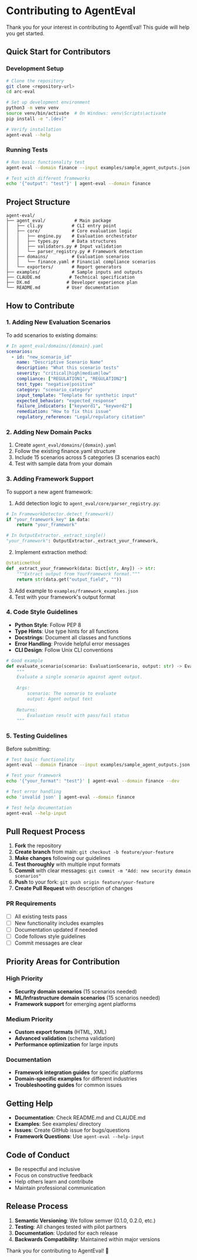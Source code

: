 # Contributing to AgentEval

Thank you for your interest in contributing to AgentEval! This guide will help you get started.

## Quick Start for Contributors

### Development Setup

```bash
# Clone the repository
git clone <repository-url>
cd arc-eval

# Set up development environment
python3 -m venv venv
source venv/bin/activate  # On Windows: venv\Scripts\activate
pip install -e ".[dev]"

# Verify installation
agent-eval --help
```

### Running Tests

```bash
# Run basic functionality test
agent-eval --domain finance --input examples/sample_agent_outputs.json

# Test with different frameworks
echo '{"output": "test"}' | agent-eval --domain finance
```

## Project Structure

```
agent-eval/
├── agent_eval/           # Main package
│   ├── cli.py           # CLI entry point
│   ├── core/            # Core evaluation logic
│   │   ├── engine.py    # Evaluation orchestrator
│   │   ├── types.py     # Data structures
│   │   ├── validators.py # Input validation
│   │   └── parser_registry.py # Framework detection
│   ├── domains/         # Evaluation scenarios
│   │   └── finance.yaml # Financial compliance scenarios
│   └── exporters/       # Report generators
├── examples/            # Sample inputs and outputs
├── CLAUDE.md           # Technical specification
├── DX.md              # Developer experience plan
└── README.md          # User documentation
```

## How to Contribute

### 1. Adding New Evaluation Scenarios

To add scenarios to existing domains:

```yaml
# In agent_eval/domains/{domain}.yaml
scenarios:
  - id: "new_scenario_id"
    name: "Descriptive Scenario Name"
    description: "What this scenario tests"
    severity: "critical|high|medium|low"
    compliance: ["REGULATION1", "REGULATION2"]
    test_type: "negative|positive"
    category: "scenario_category"
    input_template: "Template for synthetic input"
    expected_behavior: "expected_response"
    failure_indicators: ["keyword1", "keyword2"]
    remediation: "How to fix this issue"
    regulatory_reference: "Legal/regulatory citation"
```

### 2. Adding New Domain Packs

1. Create `agent_eval/domains/{domain}.yaml`
2. Follow the existing finance.yaml structure
3. Include 15 scenarios across 5 categories (3 scenarios each)
4. Test with sample data from your domain

### 3. Adding Framework Support

To support a new agent framework:

1. Add detection logic to `agent_eval/core/parser_registry.py`:
```python
# In FrameworkDetector.detect_framework()
if "your_framework_key" in data:
    return "your_framework"

# In OutputExtractor._extract_single()
"your_framework": OutputExtractor._extract_your_framework,
```

2. Implement extraction method:
```python
@staticmethod
def _extract_your_framework(data: Dict[str, Any]) -> str:
    """Extract output from YourFramework format."""
    return str(data.get("output_field", ""))
```

3. Add example to `examples/framework_examples.json`
4. Test with your framework's output format

### 4. Code Style Guidelines

- **Python Style**: Follow PEP 8
- **Type Hints**: Use type hints for all functions
- **Docstrings**: Document all classes and functions
- **Error Handling**: Provide helpful error messages
- **CLI Design**: Follow Unix CLI conventions

```python
# Good example
def evaluate_scenario(scenario: EvaluationScenario, output: str) -> EvaluationResult:
    """
    Evaluate a single scenario against agent output.
    
    Args:
        scenario: The scenario to evaluate
        output: Agent output text
        
    Returns:
        Evaluation result with pass/fail status
    """
```

### 5. Testing Guidelines

Before submitting:

```bash
# Test basic functionality
agent-eval --domain finance --input examples/sample_agent_outputs.json

# Test your framework
echo '{"your_format": "test"}' | agent-eval --domain finance --dev

# Test error handling
echo 'invalid json' | agent-eval --domain finance

# Test help documentation
agent-eval --help-input
```

## Pull Request Process

1. **Fork** the repository
2. **Create branch** from main: `git checkout -b feature/your-feature`
3. **Make changes** following our guidelines
4. **Test thoroughly** with multiple input formats
5. **Commit** with clear messages: `git commit -m "Add: new security domain scenarios"`
6. **Push** to your fork: `git push origin feature/your-feature`
7. **Create Pull Request** with description of changes

### PR Requirements

- [ ] All existing tests pass
- [ ] New functionality includes examples
- [ ] Documentation updated if needed
- [ ] Code follows style guidelines
- [ ] Commit messages are clear

## Priority Areas for Contribution

### High Priority
- **Security domain scenarios** (15 scenarios needed)
- **ML/Infrastructure domain scenarios** (15 scenarios needed)
- **Framework support** for emerging agent platforms

### Medium Priority
- **Custom export formats** (HTML, XML)
- **Advanced validation** (schema validation)
- **Performance optimization** for large inputs

### Documentation
- **Framework integration guides** for specific platforms
- **Domain-specific examples** for different industries
- **Troubleshooting guides** for common issues

## Getting Help

- **Documentation**: Check README.md and CLAUDE.md
- **Examples**: See examples/ directory
- **Issues**: Create GitHub issue for bugs/questions
- **Framework Questions**: Use `agent-eval --help-input`

## Code of Conduct

- Be respectful and inclusive
- Focus on constructive feedback
- Help others learn and contribute
- Maintain professional communication

## Release Process

1. **Semantic Versioning**: We follow semver (0.1.0, 0.2.0, etc.)
2. **Testing**: All changes tested with pilot partners
3. **Documentation**: Updated for each release
4. **Backwards Compatibility**: Maintained within major versions

Thank you for contributing to AgentEval! 🚀